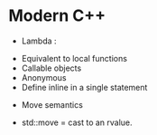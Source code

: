 # Modern C++
* Lambda :
+ Equivalent to local functions
+ Callable objects
+ Anonymous
+ Define inline in a single statement
* Move semantics
+ std::move = cast to an rvalue.
